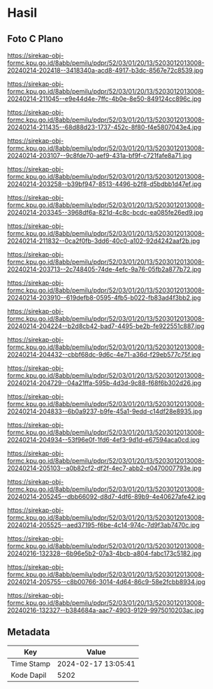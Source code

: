 # Hasil

## Foto C Plano

https://sirekap-obj-formc.kpu.go.id/8abb/pemilu/pdpr/52/03/01/20/13/5203012013008-20240214-202418--3418340a-acd8-4917-b3dc-8567e72c8539.jpg

https://sirekap-obj-formc.kpu.go.id/8abb/pemilu/pdpr/52/03/01/20/13/5203012013008-20240214-211045--e9e44d4e-7ffc-4b0e-8e50-849124cc896c.jpg

https://sirekap-obj-formc.kpu.go.id/8abb/pemilu/pdpr/52/03/01/20/13/5203012013008-20240214-211435--68d88d23-1737-452c-8f80-f4e5807043e4.jpg

https://sirekap-obj-formc.kpu.go.id/8abb/pemilu/pdpr/52/03/01/20/13/5203012013008-20240214-203107--9c8fde70-aef9-431a-bf9f-c721fafe8a71.jpg

https://sirekap-obj-formc.kpu.go.id/8abb/pemilu/pdpr/52/03/01/20/13/5203012013008-20240214-203258--b39bf947-8513-4496-b2f8-d5bdbb1d47ef.jpg

https://sirekap-obj-formc.kpu.go.id/8abb/pemilu/pdpr/52/03/01/20/13/5203012013008-20240214-203345--3968df6a-821d-4c8c-bcdc-ea085fe26ed9.jpg

https://sirekap-obj-formc.kpu.go.id/8abb/pemilu/pdpr/52/03/01/20/13/5203012013008-20240214-211832--0ca2f0fb-3dd6-40c0-a102-92d4242aaf2b.jpg

https://sirekap-obj-formc.kpu.go.id/8abb/pemilu/pdpr/52/03/01/20/13/5203012013008-20240214-203713--2c748405-74de-4efc-9a76-05fb2a877b72.jpg

https://sirekap-obj-formc.kpu.go.id/8abb/pemilu/pdpr/52/03/01/20/13/5203012013008-20240214-203910--619defb8-0595-4fb5-b022-fb83ad4f3bb2.jpg

https://sirekap-obj-formc.kpu.go.id/8abb/pemilu/pdpr/52/03/01/20/13/5203012013008-20240214-204224--b2d8cb42-bad7-4495-be2b-fe922551c887.jpg

https://sirekap-obj-formc.kpu.go.id/8abb/pemilu/pdpr/52/03/01/20/13/5203012013008-20240214-204432--cbbf68dc-9d6c-4e71-a36d-f29eb577c75f.jpg

https://sirekap-obj-formc.kpu.go.id/8abb/pemilu/pdpr/52/03/01/20/13/5203012013008-20240214-204729--04a21ffa-595b-4d3d-9c88-f68f6b302d26.jpg

https://sirekap-obj-formc.kpu.go.id/8abb/pemilu/pdpr/52/03/01/20/13/5203012013008-20240214-204833--6b0a9237-b9fe-45a1-9edd-c14df28e8935.jpg

https://sirekap-obj-formc.kpu.go.id/8abb/pemilu/pdpr/52/03/01/20/13/5203012013008-20240214-204934--53f96e0f-1fd6-4ef3-9d1d-e67594aca0cd.jpg

https://sirekap-obj-formc.kpu.go.id/8abb/pemilu/pdpr/52/03/01/20/13/5203012013008-20240214-205103--a0b82cf2-df2f-4ec7-abb2-e0470007793e.jpg

https://sirekap-obj-formc.kpu.go.id/8abb/pemilu/pdpr/52/03/01/20/13/5203012013008-20240214-205245--dbb66092-d8d7-4df6-89b9-4e40627afe42.jpg

https://sirekap-obj-formc.kpu.go.id/8abb/pemilu/pdpr/52/03/01/20/13/5203012013008-20240214-205525--aed37195-f6be-4c14-974c-7d9f3ab7470c.jpg

https://sirekap-obj-formc.kpu.go.id/8abb/pemilu/pdpr/52/03/01/20/13/5203012013008-20240216-132328--6b96e5b2-07a3-4bcb-a804-fabc173c5182.jpg

https://sirekap-obj-formc.kpu.go.id/8abb/pemilu/pdpr/52/03/01/20/13/5203012013008-20240214-205755--c8b00766-3014-4d64-86c9-58e2fcbb8934.jpg

https://sirekap-obj-formc.kpu.go.id/8abb/pemilu/pdpr/52/03/01/20/13/5203012013008-20240216-132327--b384684a-aac7-4903-9129-9975010203ac.jpg


## Metadata

| Key        | Value               |
| ---------- | ------------------- |
| Time Stamp | 2024-02-17 13:05:41 |
| Kode Dapil | 5202                |



